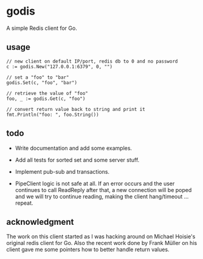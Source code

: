 # godis

A simple Redis client for Go.

## usage

    // new client on default IP/port, redis db to 0 and no password
    c := godis.New("127.0.0.1:6379", 0, "") 

    // set a "foo" to "bar" 
    godis.Set(c, "foo", "bar")

    // retrieve the value of "foo"
    foo, _ := godis.Get(c, "foo")

    // convert return value back to string and print it
    fmt.Println("foo: ", foo.String())

## todo

* Write documentation and add some examples.

* Add all tests for sorted set and some server stuff.

* Implement pub-sub and transactions.

* PipeClient logic is not safe at all. If an error occurs and the user
continues to call ReadReply after that, a new connection will be poped and we
will try to continue reading, making the client hang/timeout ... repeat.

## acknowledgment

The work on this client started as I was hacking around on Michael Hoisie's
original redis client for Go. Also the recent work done by Frank Müller on his
client gave me some pointers how to better handle return values. 
